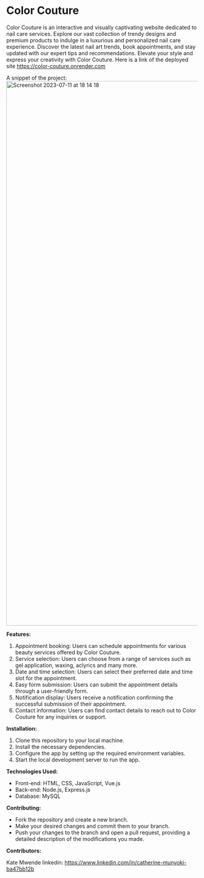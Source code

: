# Color Couture

Color Couture is an interactive and visually captivating website dedicated to nail care services. Explore our vast collection of trendy designs and premium products to indulge in a luxurious and personalized nail care experience. Discover the latest nail art trends, book appointments, and stay updated with our expert tips and recommendations. Elevate your style and express your creativity with Color Couture.
Here is a link of the deployed site https://color-couture.onrender.com

A snippet of the project: <img width="1436" alt="Screenshot 2023-07-11 at 18 14 18" src="https://github.com/KateMwende/Color_Couture/assets/113633390/c8b88834-bb5c-4a34-856d-4854a0500b2e">


**Features:**

1. Appointment booking: Users can schedule appointments for various beauty services offered by Color Couture.
2. Service selection: Users can choose from a range of services such as gel application, waxing, aclyrics and many more.
3. Date and time selection: Users can select their preferred date and time slot for the appointment.
4. Easy form submission: Users can submit the appointment details through a user-friendly form.
5. Notification display: Users receive a notification confirming the successful submission of their appointment.
6. Contact information: Users can find contact details to reach out to Color Couture for any inquiries or support.

**Installation:**

1. Clone this repository to your local machine.
2. Install the necessary dependencies.
3. Configure the app by setting up the required environment variables.
4. Start the local development server to run the app.

**Technologies Used:**

- Front-end: HTML, CSS, JavaScript, Vue.js
- Back-end: Node.js, Express.js
- Database: MySQL

**Contributing:**

- Fork the repository and create a new branch.
- Make your desired changes and commit them to your branch.
- Push your changes to the branch and open a pull request, providing a detailed description of the modifications you made.

**Contributors:**

Kate Mwende
linkedin: https://www.linkedin.com/in/catherine-munyoki-ba47bb12b
